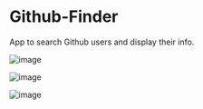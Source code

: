 # Github-Finder
App to search Github users and display their info.

![image](https://user-images.githubusercontent.com/53001641/168227288-c807c7c2-f6e4-4d09-8074-13f0b271a61b.png)

![image](https://user-images.githubusercontent.com/53001641/168227577-150f2650-09ed-45b6-b4f1-0aaad44dd707.png)

![image](https://user-images.githubusercontent.com/53001641/168227813-e45b3678-1322-4be9-902a-e2d50d8a8c82.png)
